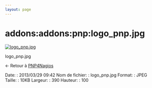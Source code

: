 ```yaml
---
layout: page
---
```


addons:addons:pnp:logo\_pnp.jpg
===============================

[![logo\_pnp.jpg](../../..//assets/media/addons/addons/pnp/logo_pnp.jpg@cache=&w=390&h=100 "logo_pnp.jpg")](../../..//assets/media/addons/addons/pnp/logo_pnp.jpg@cache= "Afficher le fichier original")

logo\_pnp.jpg

← Retour à
[PNP4Nagios](../../../../nagios/addons/pnp/start.html "nagios:addons:pnp:start")

Date:
:   2013/03/29 09:42
Nom de fichier:
:   logo\_pnp.jpg
Format:
:   JPEG
Taille:
:   10KB
Largeur:
:   390
Hauteur:
:   100

